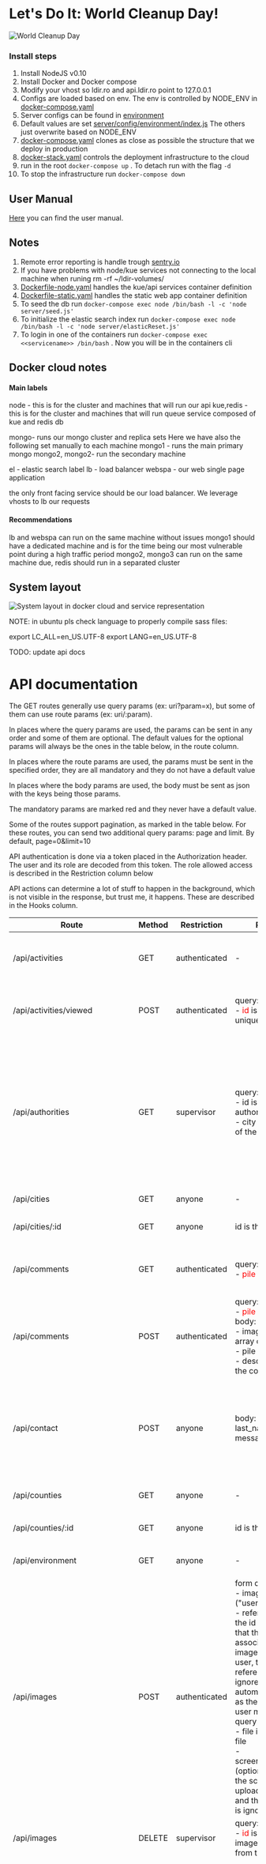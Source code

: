 # Let's Do It: World Cleanup Day! #

![World Cleanup Day](https://s3.eu-central-1.amazonaws.com/lets-do-it-world/letsdoitworld-logo.jpg)

### Install steps

1. Install NodeJS v0.10
2. Install Docker and Docker compose
3. Modify your vhost so ldir.ro and api.ldir.ro point to 127.0.0.1
4. Configs are loaded based on env. The env is controlled by NODE_ENV in
[docker-compose.yaml](docker-compose.yaml)
5. Server configs can be found in [environment](server/config/environment/)
6. Default values are set [server/config/environment/index.js](server/config/environment/index.js)
The others just overwrite based on NODE_ENV
7. [docker-compose.yaml](docker-compose.yaml) clones as close as possible the structure that we deploy in production
8. [docker-stack.yaml](docker-stack.yaml) controls the deployment infrastructure to the cloud
9. run in the root `docker-compose up` . To detach run with the flag `-d`
10. To stop the infrastructure run `docker-compose down`

## User Manual

[Here](https://docs.google.com/document/d/1JalrzTIXh64KuRByPnxv362upNtSUxgByR20kovoHEM/edit?usp=sharing) you can find the user manual.



## Notes
1. Remote error reporting is handle trough [sentry.io](https://sentry.io)
2. If you have problems with node/kue services not connecting to the local machine
when runing rm -rf ~/ldir-volumes/
3. [Dockerfile-node.yaml](Dockerfile-node.yaml)  handles the kue/api services container definition
4. [Dockerfile-static.yaml](Dockerfile-static.yaml)  handles the static web app container definition
5. To seed the db run `docker-compose exec node /bin/bash -l -c 'node server/seed.js'`
6. To initialize the elastic search index run `docker-compose exec node /bin/bash -l -c 'node server/elasticReset.js'`
7. To login in one of the containers run `docker-compose exec <<servicename>> /bin/bash` . Now you will be in the containers cli

## Docker cloud notes

#### Main labels
node - this is for the cluster and machines that will run our api
kue,redis - this is for the cluster and machines that will run queue service composed of kue and redis db

mongo- runs our mongo cluster and replica sets
Here we have also the following set manually to each machine
mongo1 - runs the main primary mongo
mongo2, mongo2- run the secondary machine


el - elastic search label
lb - load balancer
webspa - our web single page application

the only front facing service should be our load balancer. We leverage vhosts to  lb our requests

#### Recommendations
lb and webspa can run on the same machine without issues
mongo1 should have a dedicated machine and is for the time being our most vulnerable point during a high traffic period
mongo2, mongo3 can run on the same machine
due, redis should run in a separated cluster



## System layout

![System layout in docker cloud and service representation](LDIR_AO-ASIS.png)

NOTE: in ubuntu pls check language to properly compile sass files:

export LC_ALL=en_US.UTF-8
export LANG=en_US.UTF-8

TODO: update api docs
# API documentation 


The GET routes generally use query params (ex: uri?param=x), but some of them can use route params (ex: uri/:param).

In places where the query params are used, the params can be sent in any order and some of them are optional. The default values for the optional params will always be the ones in the table below, in the route column.

In places where the route params are used, the params must be sent in the specified order, they are all mandatory and they do not have a default value

In places where the body params are used, the body must be sent as json with the keys being those params.

The mandatory params are marked red and they never have a default value.

Some of the routes support pagination, as marked in the table below. For these routes, you can send two additional query params: page and limit. By default, page=0&limit=10

API authentication is done via a token placed in the Authorization header. The user and its role are decoded from this token. The role allowed access is described in the Restriction column below

API actions can determine a lot of stuff to happen in the background, which is not visible in the response, but trust me, it happens. These are described in the Hooks column.

Route | Method | Restriction | Params | Pagination | Response | Hooks
--- | --- | --- | --- |--- | --- | ---
/api/activities | GET | authenticated | - | yes | returns an array of all the activities of the authenticated user |
/api/activities/viewed | POST | authenticated | query:<br>- <span style="color:red">id</span> is the activity unique _id | no | mark the activity with the specified id as viewed by the authenticated user |
/api/authorities | GET | supervisor | query:<br>- id is the id of the authority<br>- city is the city id of the autority | no | If id is specified, returns a single authority with that id. If city is specified, returns all the authorities in that city. If both are specified, it ignores the city. If none is specified, returns all the authorities in the same county as the user making the query |
/api/cities | GET | anyone | - | no | Returns an array with all the cities |
/api/cities/:id | GET | anyone | id is the id of a city | no | Returns the city with the specified id |
/api/comments | GET | authenticated | query:<br>- <span style="color:red">pile</span> is the pile id | no | Returns an array of all the comments for the pile with the specified id |
/api/comments | POST | authenticated | query:<br>- <span style="color:red">pile</span> is the pile id<br>body:<br>- images is an array of image ids<br>- pile is the pile id<br>- description is the comment | no | Adds a comment to the pile with the specified id. The owner of the comment is the user making the query | The owner of the pile is notified about the comment
/api/contact | POST | anyone | body: first_name, last_name, email, message | no | 200 | An email is sent to the mail specified in app config, from the user specified in the request body
/api/counties | GET | anyone | - | no | returns all the counties sorted by name | 
/api/counties/:id | GET | anyone | id is the county id | no | returns the county with the specified id | 
/api/environment | GET | anyone | - | no | returns environment variables | 
/api/images | POST | authenticated | form data:<br>- imageType ("user" / "pile")<br>- referenceID is the id of the entity that the image is associated to; if image type is user, the referenceID is ignored and is automatically set as the id of the user making the query<br>- file is the image file<br>- screenshotBase64 (optional); if used, the screenshot is uploaded to s3 and the image file is ignored | no | Returns the saved image | 
/api/images | DELETE | supervisor | query:<br>- <span style="color:red">id</span> is the id of the image to remove from the db | no | 204 | The image is removed from s3 async
/api/improves | GET | admin | - | yes | query:<br>- id is the improve id; if specified, the improvement with that id is returned and every other param is ignored, otherwise, all the improvements are returned<br>- date_start; if specified, only the impovements reported after date start are returned<br>- date_end; if specified, only the impovements reported after date end are returned; both date_start and date_end can be used, or neither.<br>- mail_to; if specified, an email report is sent to the address | 
/api/improves | POST | authenticated | body:<br>- description is a short description of the improve<br>- message | no | the added improve is returned | 
/api/piles | GET | authenticated | query:<br>- id; if specified, the pile with this id is returned and every other param is ignored<br>- filter=\{county:county_id, status:pile_status\}; if either are specified, it returns only the piles in that county / with that status<br>- sort=\{by:pile_property, order: 1/-1\}; both by and order are mandatory if sort is used; by specifies a pile property which should define the sort (name, size); order specifies the sort order, 1 is asc and -1 is desc<br>- contributions; see response for explanation | yes | The query works differently depending on the user role. If the user is a volunteer: a param contributions=true may be specified, in which case only the piles that the user contributed to (ex commented on) are returned, otherwise only the piles created by the user are returned. If user is supervisor: only the piles located in the supervisor's county are returned. If user is admin: all the piles are returned, including the ones that are hidden | 
/api/piles | POST | authenticated | body:<br>- <span style="color:red">location</span>:{lat:x,lng:y}<br>- <span style="color:red">size</span>: 1-5<br>- any other pile property can be set optionally (ex description) | no | the created pile is returned | The pile owner is notified of the pile creation
/api/piles | PUT | supervisor | query:<br>- id is the id of the pile to be edited<br>body:<br>- status<br>- description | no | the updated pile is returned | If the status was changed, the pile owner is notified of the pile update
/api/piles/map | GET | authenticated | - | no | this works differently depending on the user making the query. If the user is admin, all the piles are returned, otherwise all the piles that are not hidden are returned. Additionally, if the user is a volunteer, all the piles with a not pending status and pending piles reported by the user are returned | 
/api/piles/allocate | POST | supervisor | body:<br>- <span style="color:red">due_date</span> is the deadline for the authority to clean the pile<br>- <span style="color:red">authority_id</span><br>- <span style="color:red">pile_id</span> | no | the updated pile is returned, it's status should be "reported" | a pdf containing the pile details is sent to the authority; if the due_date is exceeded, the supervisor is notified
/api/piles/pileConfirmation | POST | authenticated | body:<br>- action must be "confirm" or "unconfirm"<br>- pile is the id of the pile | no | the updated pile is returned | a notification is sent to the user that reported the pile
/api/piles/statistics | POST | admin | body: siruta, date_start, date_end; for the query to work, you must provide either a siruta code for a county, or a date start and date end, or all of them. | no | the piles statistics for the county / period are returned | 
/api/piles/hide | PUT | admin | query:<br>- id is the id of the pile to hide<br>body:<br>- is_hidden (true/false); if is_hidden is set to true, the pile will be hidden | no | the updated pile is returned | 
/api/piles/updateLocation | PUT | supervisor | query:<br>- id is the id of the pile to update<br>body:<br>- location:{lat:x,lng:y},  | no | the updated pile is returned | 
/api/users | GET | admin | query:<br>- id; if specified, the user with this id is returned and the rest of the params are ignored<br>- filter_by defines a property of a user which should be used as a filter (ex "first_name")<br>- filter_query defines the value of the filter (ex "Ion")<br>- sort_by defines a property by which the user should be sorted (ex "email")<br>- sort_order defines the order of the sort; 1 is asc, -1 is desc | yes | if id is specified, returns the user with that id, disregarding any other params. Else, returns an array with the details of all the users | 
/api/users | PUT | admin | query:<br>- id is the id of the user to edit<br>body:<br>any user properties can be sent | no | the updated user is returned | 
/api/users | DELETE | admin | query:<br>- id is the id of the user to be deleted | no | returns the number of users removed | 
/api/users/create_supervisor | POST | admin | body: email, first_name, last_name | no | 200 | An email is sent to the specified mail to revendicate the account
/api/users/statistics | GET | admin | - | no | returns data about all the users | 
/api/users/me | GET | authenticated | - | no | Returns the details of the currently logged in user | 
/api/users/me | PUT | authenticated | body: any params can be sent, some protected user params cannot be updated (ex "created_at") | no | Returns the updated user | 
/api/users/me | DELETE | authenticated | - | no | the user making the query is removed | 
/api/users/stats | GET | authenticated | - | no | returns statistics about the user making the query | 
/api/users/password | PUT | authenticated | body: oldPassword, newPassword | no | 200 | 
/api/users/subscribeDevice | POST | authenticated | body: deviceType, deviceToken | no | 200 | The user will receive notifications on the device
/api/users/unsubscribeDevice | POST | authenticated | body: deviceToken | no | 200 | The user will not receive notifications on the device any more
/api/users | POST | anyone | body: email, password, first_name, last_name | no | returns the created user | An activation email is sent to the created user
/api/users/activate/:token | GET | anyone | token is the activation token sent in the activation mail | no | the user is returned | A status changed email is sent to the user upon activation success
/api/users/resendActivation | POST | anyone | body: email | - | 200 | the activation email is resent to the user with the specified email
/api/users/fpw | POST | anyone | body: email | no | 200 | A reset password email is sent to the specified email
/api/users/reset/:token | GET | anyone | token is the token that will be verified | no | 200 if the token is valid | 
/api/users/reset/:token | PUT | anyone | body:<br>- password<br>url params:<br>- token is the token that will be verified | no | 200 if the token was valid and password was changed | 
/api/users/set_password/:token | GET | anyone | token is used to identify a user created by an admin | no | returns the user if the token is valid | 
/api/users/set_password | POST | anyone | body:<br>- password<br>- token is used to identify a user (created by an admin) that needs to create a password for the first time | no | 200 if the password was set | 

### Deployment ###

#### Building the app ####

Currently, there is no script for building the app. A workaround is to use "grunt serve:production" to start the app (which does the build for you), then stop the app 
And after build the containers for production and push the stack

```
export LC_ALL=en_US.UTF-8
export LANG=en_US.UTF-8
```

#### Rebuilding the elastic search index ####

Before a new release, chances are the elastic search indexes need to be rebuild, due to changes in the database models. To do this, there is a sript you can run:

`docker-compose exec node /bin/bash -l -c 'node server/elasticReset.js'`

If everything is successful, the process will end with code 0

### API versioning ###

The API versioning works by running two apps from different branches and using nginx to proxy api requests to each one.

The following is an example config for running the old API on port 9000 and the new one one port 9001. The web app will use the new API. Mobile apps can use old or new.

The new API routes will be prefixed with "v2" and the old ones will remain the same (example: new route is "/api/v2/cities", old route is "/api/cities")

Modify "client/app/config.js", replace "/api/" with "/api/v2/" and "/auth/" with "/auth/v2/". This will tell the web app to use the new API.

```
(function(module){
    'use strict';
    module.constant('API_URL','/api/v2/')
          .constant('AUTH_URL', '/auth/v2/')
})(angular.module('ldrWebApp'));
```

Configure nginx. Here is an example config:

```
server {
      listen 80;
      server_name  example.com;
      location ^~ /api/v2 {
            rewrite ^/api/v2/(.*)$ /api/$1 break;
            proxy_set_header Upgrade $http_upgrade;
            proxy_set_header Connection "upgrade";
            proxy_http_version 1.1;
            proxy_set_header X-Forwarded-For $proxy_add_x_forwarded_for;
            proxy_set_header Host $host;
            proxy_pass http://localhost:9001;
      }
      location ^~ /api {
            proxy_set_header Upgrade $http_upgrade;
            proxy_set_header Connection "upgrade";
            proxy_http_version 1.1;
            proxy_set_header X-Forwarded-For $proxy_add_x_forwarded_for;
            proxy_set_header Host $host;
            proxy_pass http://localhost:9000;
      }
      location ^~ /auth/v2 {
            rewrite ^/auth/v2/(.*)$ /auth/$1 break;
            proxy_set_header Upgrade $http_upgrade;
            proxy_set_header Connection "upgrade";
            proxy_http_version 1.1;
            proxy_set_header X-Forwarded-For $proxy_add_x_forwarded_for;
            proxy_set_header Host $host;
            proxy_pass http://localhost:9001;
      }
      location ^~ /auth {
            proxy_set_header Upgrade $http_upgrade;
            proxy_set_header Connection "upgrade";
            proxy_http_version 1.1;
            proxy_set_header X-Forwarded-For $proxy_add_x_forwarded_for;
            proxy_set_header Host $host;
            proxy_pass http://localhost:9000;
      }
      location / {
            proxy_set_header Upgrade $http_upgrade;
            proxy_set_header Connection "upgrade";
            proxy_http_version 1.1;
            proxy_set_header X-Forwarded-For $proxy_add_x_forwarded_for;
            proxy_set_header Host $host;
            proxy_pass http://localhost:9001;
      }
}
```

Start the old app (from branch dev) with "node server/app.js" (it will start on default port 9000)

Start the new app (from branch develop) with "PORT=9001 node server/app.js"


## License

[GPL-3.0 license](https://opensource.org/licenses/GPL-3.0)

